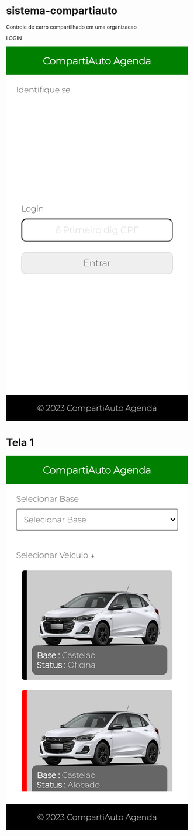# sistema-compartiauto

Controle de carro compartilhado em uma organizacao


LOGIN

![1691721532184](image/README/1691721532184.png)


# Tela 1

![1691721635222](image/README/1691721635222.png)
